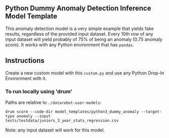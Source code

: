 ## Python Dummy Anomaly Detection Inference Model Template

This anomaly detection model is a very simple example that yields fake results, regardless of the provided input dataset.
Every 10th row of any input dataset will yield probably of 75% of being an anomaly (0.75 anomaly score).
It works with any Python environment that has `pandas`.

## Instructions
Create a new custom model with this `custom.py` and use any Python Drop-In Environment with it.

### To run locally using 'drum'
Paths are relative to `./datarobot-user-models`:


`drum score --code-dir model_templates/python3_dummy_anomaly --target-type anomaly --input tests/testdata/juniors_3_year_stats_regression.csv`

Note: any input dataset will work for this model.
